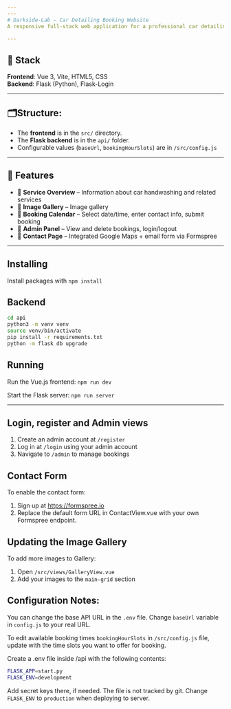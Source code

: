 ```yaml
---
---
# Darkside-Lab — Car Detailing Booking Website
A responsive full-stack web application for a professional car detailing company in Estonia. The site allows users to browse services, view photos, contact the business, and book an appointment through a calendar-based form.

---
```


## 🔧 Stack

**Frontend**: Vue 3, Vite, HTML5, CSS  
**Backend**: Flask (Python), Flask-Login  

---

## 🗂️Structure:
- The **frontend** is in the `src/` directory.
- The **Flask backend** is in the `api/` folder.
- Configurable values (`baseUrl`, `bookingHourSlots`) are in `/src/config.js`

---

## 📁 Features

- 🧼 **Service Overview** – Information about car handwashing and related services
- 📸 **Image Gallery** – Image gallery
- 📆 **Booking Calendar** – Select date/time, enter contact info, submit booking
- 🔐 **Admin Panel** – View and delete bookings, login/logout
- 📍 **Contact Page** – Integrated Google Maps + email form via Formspree

---

## Installing

Install packages with `npm install`

## Backend

```bash
cd api
python3 -m venv venv
source venv/bin/activate
pip install -r requirements.txt
python -m flask db upgrade
```

## Running

Run the Vue.js frontend:
`npm run dev`

Start the Flask server:
`npm run server`

---

## Login, register and Admin views
 
1. Create an admin account at `/register`
2. Log in at `/login` using your admin account
3. Navigate to `/admin` to manage bookings


##  Contact Form

To enable the contact form:

1. Sign up at https://formspree.io
2. Replace the default form URL in ContactView.vue with your own Formspree endpoint.


## Updating the Image Gallery

To add more images to Gallery: 

1. Open `/src/views/GalleryView.vue`
2. Add your images to the `main-grid` section


## Configuration Notes:

You can change the base API URL in the `.env` file.
Change `baseUrl` variable in `config.js` to your real URL.

To edit available booking times `bookingHourSlots` in `/src/config.js` file, update with the time slots you want to offer for booking.


Create a .env file inside /api with the following contents:
```bash
FLASK_APP=start.py
FLASK_ENV=development
```

Add secret keys there, if needed. The file is not tracked by git. Change `FLASK_ENV` to `production` when deploying to server.